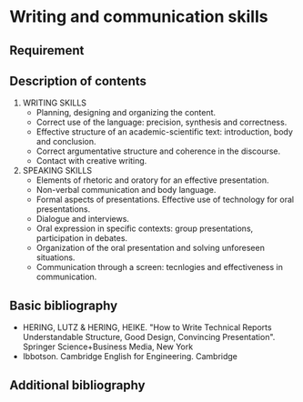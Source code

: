 # Writing and communication skills

## Requirement

## Description of contents

1. WRITING SKILLS
    - Planning, designing and organizing the content.
    - Correct use of the language: precision, synthesis and correctness.
    - Effective structure of an academic-scientific text: introduction, body and conclusion.
    - Correct argumentative structure and coherence in the discourse.
    - Contact with creative writing.
2. SPEAKING SKILLS
    - Elements of rhetoric and oratory for an effective presentation.
    - Non-verbal communication and body language.
    - Formal aspects of presentations. Effective use of technology for oral presentations.
    - Dialogue and interviews.
    - Oral expression in specific contexts: group presentations, participation in debates.
    - Organization of the oral presentation and solving unforeseen situations.
    - Communication through a screen: tecnlogies and effectiveness in communication.

## Basic bibliography

- HERING, LUTZ & HERING, HEIKE. "How to Write Technical Reports Understandable Structure, Good Design, Convincing Presentation". Springer Science+Business Media, New York
- Ibbotson. Cambridge English for Engineering. Cambridge

## Additional bibliography

